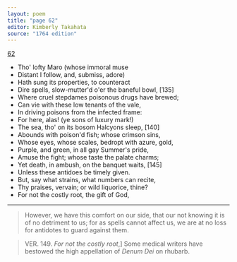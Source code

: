 ```yaml
---
layout: poem
title: "page 62"
editor: Kimberly Takahata
source: "1764 edition"
---
```



[62]()

- Tho' lofty Maro (whose immoral muse
- Distant I follow, and, submiss, adore)
- Hath sung its properties, to counteract
- Dire spells, slow-mutter'd o'er the baneful bowl, [135]
- Where cruel stepdames poisonous drugs have brewed;
- Can vie with these low tenants of the vale,
- In driving poisons from the infected frame:
- For here, alas! (ye sons of luxury mark!)
- The sea, tho' on its bosom Halcyons sleep, [140]
- Abounds with poison'd fish; whose crimson sins,
- Whose eyes, whose scales, bedropt with azure, gold,
- Purple, and green, in all gay Summer's pride,
- Amuse the fight; whose taste the palate charms;
- Yet death, in ambush, on the banquet waits, [145]
- Unless these antidoes be timely given.
- But, say what strains, what numbers can recite,
- Thy praises, vervain; or wild liquorice, thine?
- For not the costly root, the gift of God,

---

> However, we have this comfort on our side, that our not knowing it is of no detriment to us; for as spells cannot affect us, we are at no loss for antidotes to guard against them.

> VER. 149. *For not the costly root*,\] Some medical writers have bestowed the high appellation of *Denum Dei* on rhubarb.

